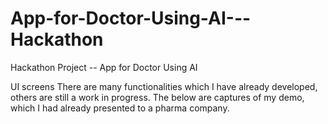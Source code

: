 # App-for-Doctor-Using-AI---Hackathon
Hackathon Project -- App for Doctor Using AI

UI screens
There are many functionalities which I have already developed, others are still a work in progress. The below are captures of my demo, which I had already presented to a pharma company.

